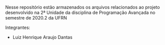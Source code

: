 Nesse repositório estão armazenados os arquivos relacionados ao projeto desenvolvido na 2ª Unidade da disciplina de Programação Avançada no semestre de 2020.2 da UFRN

Integrantes:
- Luiz Henrique Araujo Dantas
